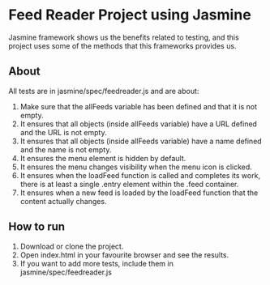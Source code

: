 # Feed Reader Project using Jasmine

Jasmine framework shows us the benefits related to testing, and this project uses some of the methods that this frameworks provides us.

## About

All tests are in jasmine/spec/feedreader.js and are about:

1. Make sure that the allFeeds variable has been defined and that it is not empty.
2. It ensures that all objects (inside allFeeds variable) have a URL defined and the URL is not empty.
3. It ensures that all objects (inside allFeeds variable) have a name defined and the name is not empty.
4. It ensures the menu element is hidden by default.
5. It ensures the menu changes visibility when the menu icon is clicked.
6. It ensures when the loadFeed function is called and completes its work, there is at least a single .entry element within the .feed container.
7. It ensures when a new feed is loaded by the loadFeed function that the content actually changes.

## How to run

1. Download or clone the project.
2. Open index.html in your favourite browser and see the results.
3. If you want to add more tests, include them in jasmine/spec/feedreader.js
